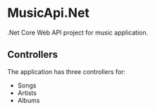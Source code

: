 # MusicApi.Net
.Net Core Web API project for music application.

## Controllers
The application has three controllers for:
* Songs
* Artists
* Albums

